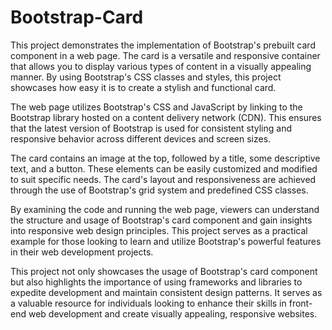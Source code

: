 # Bootstrap-Card
This project demonstrates the implementation of Bootstrap's prebuilt card component in a web page. The card is a versatile and responsive container that allows you to display various types of content in a visually appealing manner. By using Bootstrap's CSS classes and styles, this project showcases how easy it is to create a stylish and functional card.

The web page utilizes Bootstrap's CSS and JavaScript by linking to the Bootstrap library hosted on a content delivery network (CDN). This ensures that the latest version of Bootstrap is used for consistent styling and responsive behavior across different devices and screen sizes.

The card contains an image at the top, followed by a title, some descriptive text, and a button. These elements can be easily customized and modified to suit specific needs. The card's layout and responsiveness are achieved through the use of Bootstrap's grid system and predefined CSS classes.

By examining the code and running the web page, viewers can understand the structure and usage of Bootstrap's card component and gain insights into responsive web design principles. This project serves as a practical example for those looking to learn and utilize Bootstrap's powerful features in their web development projects.

This project not only showcases the usage of Bootstrap's card component but also highlights the importance of using frameworks and libraries to expedite development and maintain consistent design patterns. It serves as a valuable resource for individuals looking to enhance their skills in front-end web development and create visually appealing, responsive websites.








